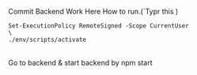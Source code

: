 Commit Backend Work Here
How to run.(`Typr this )

```terminal
Set-ExecutionPolicy RemoteSigned -Scope CurrentUser
\
./env/scripts/activate
```

\
Go to backend & start backend by npm start